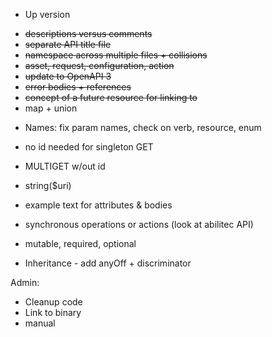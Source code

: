 -   Up version

*   ~~descriptions versus comments~~
*   ~~separate API title file~~
*   ~~namespace across multiple files + collisions~~
*   ~~asset, request, configuration, action~~
*   ~~update to OpenAPI 3~~
*   ~~error bodies + references~~
*   ~~concept of a future resource for linking to~~
*   map + union

-   Names: fix param names, check on verb, resource, enum
-   no id needed for singleton GET
-   MULTIGET w/out id
-   string(\$uri)
-   example text for attributes & bodies

-   synchronous operations or actions (look at abilitec API)
-   mutable, required, optional
-   Inheritance - add anyOff + discriminator

Admin:

-   Cleanup code
-   Link to binary
-   manual
